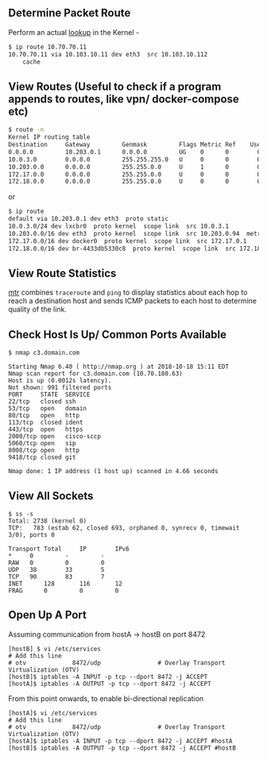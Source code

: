 Determine Packet Route
----------------------
Perform an actual [lookup](https://events.static.linuxfound.org/sites/events/files/slides/2016%20-%20Linux%20Networking%20explained_0.pdf) in the Kernel -
``` bash
$ ip route 10.70.70.11
10.70.70.11 via 10.103.10.11 dev eth3  src 10.103.10.112 
    cache
```

View Routes (Useful to check if a program appends to routes, like vpn/ docker-compose etc)
------------------------------------------------------------------------------------------
``` bash
$ route -n
Kernel IP routing table
Destination     Gateway         Genmask         Flags Metric Ref    Use Iface
0.0.0.0         10.203.0.1      0.0.0.0         UG    0      0        0 eth3
10.0.3.0        0.0.0.0         255.255.255.0   U     0      0        0 lxcbr0
10.203.0.0      0.0.0.0         255.255.0.0     U     1      0        0 eth3
172.17.0.0      0.0.0.0         255.255.0.0     U     0      0        0 docker0
172.18.0.0      0.0.0.0         255.255.0.0     U     0      0        0 br-4433db5330c8
```
or 
```bash
$ ip route
default via 10.203.0.1 dev eth3  proto static 
10.0.3.0/24 dev lxcbr0  proto kernel  scope link  src 10.0.3.1 
10.203.0.0/16 dev eth3  proto kernel  scope link  src 10.203.0.94  metric 1 
172.17.0.0/16 dev docker0  proto kernel  scope link  src 172.17.0.1 
172.18.0.0/16 dev br-4433db5330c8  proto kernel  scope link  src 172.18.0.1 
```
View Route Statistics
---------------------

[mtr](https://github.com/traviscross/mtr) combines `traceroute` and `ping` to display statistics about each hop to reach a destination host and sends ICMP packets to each host to determine quality of the link.

Check Host Is Up/ Common Ports Available
----------------------------------------
```
$ nmap c3.domain.com

Starting Nmap 6.40 ( http://nmap.org ) at 2018-10-18 15:11 EDT
Nmap scan report for c3.domain.com (10.70.180.63)
Host is up (0.0012s latency).
Not shown: 991 filtered ports
PORT     STATE  SERVICE
22/tcp   closed ssh
53/tcp   open   domain
80/tcp   open   http
113/tcp  closed ident
443/tcp  open   https
2000/tcp open   cisco-sccp
5060/tcp open   sip
8008/tcp open   http
9418/tcp closed git

Nmap done: 1 IP address (1 host up) scanned in 4.66 seconds
```

View All Sockets
----------------
```
$ ss -s
Total: 2738 (kernel 0)
TCP:   783 (estab 62, closed 693, orphaned 0, synrecv 0, timewait 3/0), ports 0

Transport Total     IP        IPv6
*	  0         -         -        
RAW	  0         0         0        
UDP	  38        33        5        
TCP	  90        83        7        
INET	  128       116       12       
FRAG	  0         0         0       
```

Open Up A Port
--------------
Assuming communication from hostA -> hostB on port 8472
```
[hostB] $ vi /etc/services
# Add this line
# otv             8472/udp                # Overlay Transport Virtualization (OTV)
[hostB]$ iptables -A INPUT -p tcp --dport 8472 -j ACCEPT
[hostA]$ iptables -A OUTPUT -p tcp --dport 8472 -j ACCEPT
```
From this point onwards, to enable bi-directional replication
```
[hostA]$ vi /etc/services
# Add this line
# otv             8472/udp                # Overlay Transport Virtualization (OTV)
[hostA]$ iptables -A INPUT -p tcp --dport 8472 -j ACCEPT #hostA
[hostB]$ iptables -A OUTPUT -p tcp --dport 8472 -j ACCEPT #hostB
```

